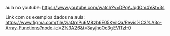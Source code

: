 aula no youtube:
https://www.youtube.com/watch?v=DPqAJqdOm4Y&t=3s

Link com os exemplos dados na aula:
https://www.figma.com/file/zjaQmPu6M8zb6E05KviIQa/Revis%C3%A3o-Array-Functions?node-id=2%3A26&t=3ayjhoOc3gEVlTzI-0
